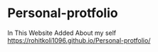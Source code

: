 # Personal-protfolio
In This Website Added About my self
 https://rohitkoli1096.github.io/Personal-protfolio/
